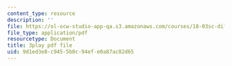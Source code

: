 ```yaml
---
content_type: resource
description: ''
file: https://ol-ocw-studio-app-qa.s3.amazonaws.com/courses/18-03sc-differential-equations-fall-2011/9d1ed3e8c9455b0c94efe0a87ac82d65_eyNm7XGJr4s.pdf
file_type: application/pdf
resourcetype: Document
title: 3play pdf file
uid: 9d1ed3e8-c945-5b0c-94ef-e0a87ac82d65
---
```

